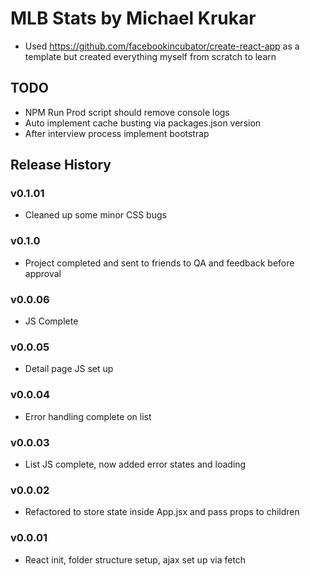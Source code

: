 # MLB Stats by Michael Krukar

- Used https://github.com/facebookincubator/create-react-app as a template but created everything myself from scratch to learn

## TODO
- NPM Run Prod script should remove console logs
- Auto implement cache busting via packages.json version
- After interview process implement bootstrap

## Release History

### v0.1.01
- Cleaned up some minor CSS bugs

### v0.1.0
- Project completed and sent to friends to QA and feedback before approval

### v0.0.06
- JS Complete

### v0.0.05
- Detail page JS set up

### v0.0.04
- Error handling complete on list

### v0.0.03
- List JS complete, now added error states and loading

### v0.0.02
- Refactored to store state inside App.jsx and pass props to children

### v0.0.01
- React init, folder structure setup, ajax set up via fetch
